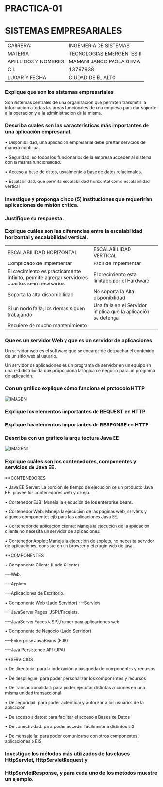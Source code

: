 # PRACTICA-01

# SISTEMAS EMPRESARIALES #

<table>
    
<tr>
    <td>CARRERA:</td>
    <td>INGENIERIA DE SISTEMAS</td>
</tr>
<tr>
    <td>MATERIA</td>
    <td>TECNOLOGIAS EMERGENTES II</td>
</tr>
  <tr>
    <td>APELLIDOS Y NOMBRES</td>
    <td>MAMANI JANCO PAOLA GEMA</td>
</tr>
  <tr>
    <td>C.I. </td>
    <td>13797938</td>
</tr>
  <tr>
    <td>LUGAR Y FECHA</td>
    <td>CIUDAD DE EL ALTO</td>

               

</table>

### Explique que son los sistemas empresariales.
 
 Son sistemas centrales de una organizacion que permiten transmitir la informacion a todas las areas funcionales de una empresa para dar  soporte a la operacion y a la administracion de la misma.
### Describa cuales son las características más importantes de una aplicación empresarial.

•	Disponibilidad, una aplicación empresarial debe prestar servicios de manera continua.


•	Seguridad,  no todos los funcionarios de la empresa acceden al sistema con la  misma funcionalidad.


•	Acceso a base de datos, usualmente a base de datos relacionales.


•	Escalabilidad, que permita escalabilidad horizontal como escalabilidad vertical


### Investigue y proponga cinco (5) instituciones que requerirían aplicaciones de misión crítica.
### Justifique su respuesta.
 
 
### Explique cuáles son las diferencias entre la escalabilidad horizontal y escalabilidad vertical.
 
 <table>
<tr>
    <td>ESCALABILIDAD HORIZONTAL</td>
    <td>ESCALABILIDAD VERTICAL</td>
</tr>
<tr>
    <td>Complicado de Implementar</td>
    <td>Fácil de implementar</td>
</tr>
  <tr>
    <td>El crecimiento es prácticamente
 Infinito, permite agregar servidores cuantos sean necesarios.
</td>
    <td>El crecimiento esta limitado por el Hardware</td>
</tr>
  <tr>
    <td>Soporta la alta disponibilidad </td>
    <td>No soporta la Alta disponibilidad</td>
</tr>
  <tr>
    <td>Si un nodo falla, los demás siguen trabajando</td>
    <td>Una falla en el Servidor implica que la aplicación se detenga</td>
    </tr>
<tr>
    <td>Requiere de mucho mantenimiento</td>
    <td></td>
</tr>
</table>
 



### Que es un servidor Web y que es un servidor de aplicaciones
  Un servidor web es el software que se encarga de despachar el contenido de un sitio web al usuario.
   
   
 Un servidor de aplicaciones es un programa de servidor en un equipo en una red distribuida que proporciona la lógica de negocio para un programa de aplicación.
 
 
### Con un gráfico explique cómo funciona el protocolo HTTP

![IMAGEN](http://www.profesordeinformatica.com/images/http_funcionamiento.gif)
### Explique los elementos importantes de REQUEST en HTTP
### Explique los elementos importantes de RESPONSE en HTTP
### Describa con un gráfico la arquitectura Java EE

![IMAGEN1](https://image.slidesharecdn.com/jatunandjavaee-110905104600-phpapp02/95/desarrollo-de-aplicaciones-empresariales-con-java-ee-4-728.jpg?cb=1316098712)
### Explique cuáles son los contenedores, componentes y servicios de Java EE.
**CONTENEDORES

•	Java EE Server: La porción de tiempo de ejecución de un producto Java EE. provee los contenedores web y de ejb.


•	Contenedor EJB: Maneja la ejecución de los enterprise beans.


•	Contenedor Web: Maneja la ejecución de las paginas web, servlets y algunos componentes ejb para las aplicaciones Java EE.


•	Contenedor de aplicación cliente: Maneja la ejecución de la aplicación cliente no necesita un servidor de aplicaciones.


•	Contenedor Applet: Maneja la ejecución de applets, no necesita servidor de aplicaciones, consiste en un browser y el plugin web de java.

**COMPONENTES

•	Componente Cliente (Lado Cliente)

---Web.


---Applets.


---Aplicaciones de Escritorio.


•	Componente Web (Lado Servidor)
---Servlets


---JavaServer Pages (JSP)/Facelets.


---JavaServer Faces (JSP),framer para aplicaciones web


•	Componente de Negocio (Lado Servidor)


---Entrerprise JavaBeans (EJB)


---Java Persistence API (JPA)


**SERVICIOS

•	De directorio: para la indexación y búsqueda de componentes y recursos 


•	De despliegue: para poder personalizar los componentes y recursos 


•	De transaccionalidad: para poder ejecutar distintas acciones en una misma unidad transaccional 


•	De seguridad: para poder autenticar y autorizar a los usuarios de la aplicación


•	De acceso a datos: para facilitar el acceso a Bases de Datos


•	De conectividad: para poder acceder fácilmente a distintos EIS 


•	De mensajería: para poder comunicarse con otros componentes, aplicaciones o EIS 


### Investigue los métodos más utilizados de las clases HttpServlet, HttpServletRequest y
### HttpServletResponse, y para cada uno de los métodos muestre un ejemplo.


